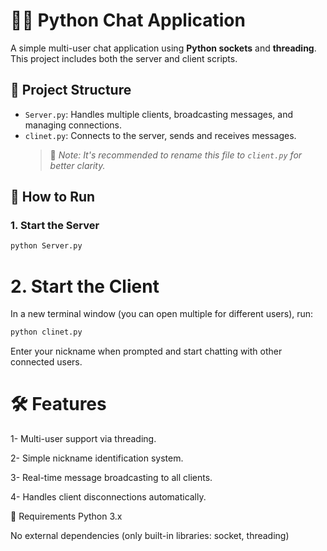 # 🧑‍💻 Python Chat Application

A simple multi-user chat application using **Python sockets** and **threading**. This project includes both the server and client scripts.

## 📂 Project Structure

- `Server.py`: Handles multiple clients, broadcasting messages, and managing connections.
- `clinet.py`: Connects to the server, sends and receives messages.
  > 🔧 _Note: It's recommended to rename this file to `client.py` for better clarity._

## 🚀 How to Run

### 1. Start the Server

```bash
python Server.py
```

# 2. Start the Client
In a new terminal window (you can open multiple for different users), run:

```bash
python clinet.py
```
Enter your nickname when prompted and start chatting with other connected users.

# 🛠 Features
1- Multi-user support via threading.

2- Simple nickname identification system.

3- Real-time message broadcasting to all clients.

4- Handles client disconnections automatically.

📌 Requirements
Python 3.x

No external dependencies (only built-in libraries: socket, threading)



